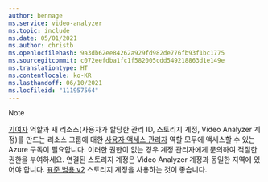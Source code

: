 ```yaml
---
author: bennage
ms.service: video-analyzer
ms.topic: include
ms.date: 05/01/2021
ms.author: christb
ms.openlocfilehash: 9a3db62ee84262a929fd982de776fb93f1bc1775
ms.sourcegitcommit: c072eefdba1fc1f582005cdd549218863d1e149e
ms.translationtype: HT
ms.contentlocale: ko-KR
ms.lasthandoff: 06/10/2021
ms.locfileid: "111957564"
---
```

> [!NOTE]
> [기여자](../../../role-based-access-control/built-in-roles.md#contributor) 역할과 새 리소스(사용자가 할당한 관리 ID, 스토리지 계정, Video Analyzer 계정)를 만드는 리소스 그룹에 대한 [사용자 액세스 관리자](../../../role-based-access-control/built-in-roles.md#user-access-administrator) 역할 모두에 액세스할 수 있는 Azure 구독이 필요합니다. 이러한 권한이 없는 경우 계정 관리자에게 문의하여 적절한 권한을 부여하세요. 연결된 스토리지 계정은 Video Analyzer 계정과 동일한 지역에 있어야 합니다. [표준 범용 v2](../../../storage/common/storage-account-overview.md#types-of-storage-accounts) 스토리지 계정을 사용하는 것이 좋습니다.